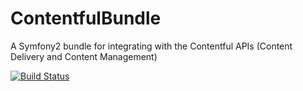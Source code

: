 ContentfulBundle
================

A Symfony2 bundle for integrating with the Contentful APIs (Content Delivery and Content Management)

[![Build Status](https://api.travis-ci.org/usemarkup/ContentfulBundle.png?branch=master)](http://travis-ci.org/usemarkup/ContentfulBundle)
